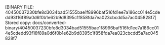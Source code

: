 [BINARY FILE: 40450037230bfe8d3034bad51555bae1f8996baf516fd1ee7a186cc014e5cdedd93f16f89a0d6f0b1e62b9d8395c1f858fda7ea023cbcdd5a7ac045828f7]
Stored copy: docs/converted-binary/40450037230bfe8d3034bad51555bae1f8996baf516fd1ee7a186cc014e5cdedd93f16f89a0d6f0b1e62b9d8395c1f858fda7ea023cbcdd5a7ac045828f7
